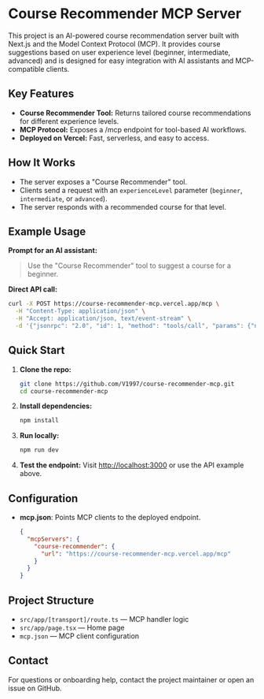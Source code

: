 # Course Recommender MCP Server

This project is an AI-powered course recommendation server built with Next.js and the Model Context Protocol (MCP). It provides course suggestions based on user experience level (beginner, intermediate, advanced) and is designed for easy integration with AI assistants and MCP-compatible clients.

## Key Features
- **Course Recommender Tool:** Returns tailored course recommendations for different experience levels.
- **MCP Protocol:** Exposes a /mcp endpoint for tool-based AI workflows.
- **Deployed on Vercel:** Fast, serverless, and easy to access.

## How It Works
- The server exposes a "Course Recommender" tool.
- Clients send a request with an `experienceLevel` parameter (`beginner`, `intermediate`, or `advanced`).
- The server responds with a recommended course for that level.

## Example Usage
**Prompt for an AI assistant:**
> Use the "Course Recommender" tool to suggest a course for a beginner.

**Direct API call:**
```bash
curl -X POST https://course-recommender-mcp.vercel.app/mcp \
  -H "Content-Type: application/json" \
  -H "Accept: application/json, text/event-stream" \
  -d '{"jsonrpc": "2.0", "id": 1, "method": "tools/call", "params": {"name": "Course Recommender", "arguments": {"experienceLevel": "beginner"}}}'
```

## Quick Start
1. **Clone the repo:**
   ```sh
   git clone https://github.com/V1997/course-recommender-mcp.git
   cd course-recommender-mcp
   ```
2. **Install dependencies:**
   ```sh
   npm install
   ```
3. **Run locally:**
   ```sh
   npm run dev
   ```
4. **Test the endpoint:**
   Visit [http://localhost:3000](http://localhost:3000) or use the API example above.

## Configuration
- **mcp.json**: Points MCP clients to the deployed endpoint.
  ```json
  {
    "mcpServers": {
      "course-recommender": {
        "url": "https://course-recommender-mcp.vercel.app/mcp"
      }
    }
  }
  ```

## Project Structure
- `src/app/[transport]/route.ts` — MCP handler logic
- `src/app/page.tsx` — Home page
- `mcp.json` — MCP client configuration

## Contact
For questions or onboarding help, contact the project maintainer or open an issue on GitHub.
